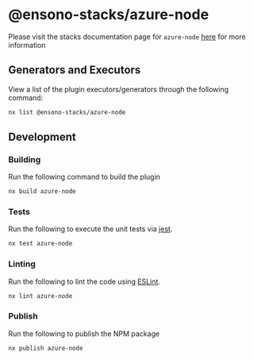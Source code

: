 # @ensono-stacks/azure-node

Please visit the stacks documentation page for `azure-node`
[here](https://stacks.ensono.com/docs/nx/azure-node/ensono-stacks-azure-node) for
more information

## Generators and Executors

View a list of the plugin executors/generators through the following command:

```bash
nx list @ensono-stacks/azure-node
```

## Development

### Building

Run the following command to build the plugin

```bash
nx build azure-node
```

### Tests

Run the following to execute the unit tests via [jest](https://jestjs.io/).

```bash
nx test azure-node
```

### Linting

Run the following to lint the code using [ESLint](https://eslint.org/).

```bash
nx lint azure-node
```

### Publish

Run the following to publish the NPM package

```bash
nx publish azure-node
```
